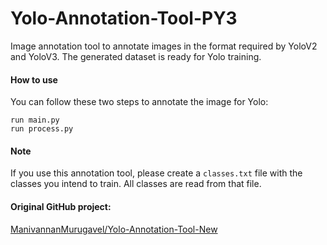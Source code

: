 # Yolo-Annotation-Tool-PY3
Image annotation tool to annotate images in the format required by YoloV2 and YoloV3. The generated dataset is ready for Yolo training.

#### How to use
You can follow these two steps to annotate the image for Yolo:
```
run main.py
run process.py
```

#### Note
If you use this annotation tool, please create a `classes.txt` file with the classes you intend to train. All classes are read from that file.

#### Original GitHub project:
[ManivannanMurugavel/Yolo-Annotation-Tool-New](https://github.com/ManivannanMurugavel/Yolo-Annotation-Tool-New- "ManivannanMurugavel/Yolo-Annotation-Tool-New repository")
